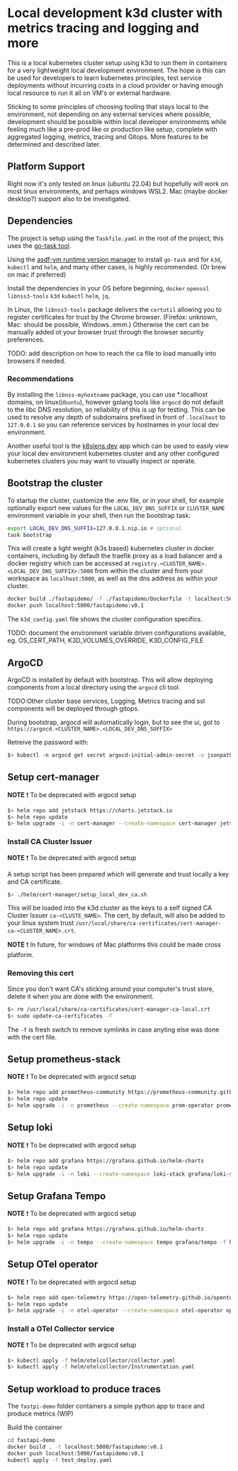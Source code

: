 # Local development k3d cluster with metrics tracing and logging and more

This is a local kubernetes cluster setup using k3d to run them in containers for a very lightweight local development environment. The hope is this can be used for developers to learn kubernetes principles, test service deployments without incurring costs in a cloud provider or having enough local resource to run it all on VM's or external hardware.

Sticking to some principles of choosing tooling that stays local to the environment, not depending on any external services where possible, development should be possible within local developer environments while feeling much like a pre-prod like or production like setup, complete with aggregated logging, metrics, tracing and Gitops. More features to be determined and described later.

## Platform Support

Right now it's only tested on linux (ubuntu 22.04) but hopefully will work on most linux environments, and perhaps windows WSL2. Mac (maybe docker desktop?) support also to be investigated.

## Dependencies

The project is setup using the `Taskfile.yaml` in the root of the project, this uses the [go-task tool](https://taskfile.dev/).

Using the [asdf-vm runtime version manager](https://asdf-vm.com/) to install `go-task` and for `k3d`, `kubectl` and `helm`, and many other cases, is highly recommended. (Or brew on mac if preferred)

Install the dependencies in your OS before beginning, `docker` `openssl` `libnss3-tools` `k3d` `kubectl` `helm`, `jq`.

In Linux, the `libnss3-tools` package delivers the `certutil` allowing you to register certificates for trust by the Chrome browser. (Firefox: unknown, Mac: should be possible, Windows..emm.) Otherwise the cert can be manually added ot your browser trust through the browser security preferences.

TODO: add description on how to reach the ca file to load manually into browsers if needed.

### Recommendations

By installing the `libnss-myhostname` package, you can use *.localhost domains, on linux(`Ubuntu`), however golang tools like `argocd` do not default to the libc DNS resolution, so reliability of this is up for testing. This can be used to resolve any depth of subdomains prefixed in front of `.localhost` to `127.0.0.1` so you can reference services by hostnames in your local dev environment.

Another useful tool is the [k8slens.dev](https://k8slens.dev/) app which can be used to easily view your local dev environment kubernetes cluster and any other configured kubernetes clusters you may want to visually inspect or operate.

## Bootstrap the cluster

To startup the cluster, customize the .env file, or in your shell, for example optionally export new values for the `LOCAL_DEV_DNS_SUFFIX` or `CLUSTER_NAME` environment variable in your shell, then run the bootstrap task:

```bash
export LOCAL_DEV_DNS_SUFFIX=127.0.0.1.nip.io # optional
task bootstrap
```

This will create a light weight (k3s based) kubernetes cluster in docker containers, including by default the traefik proxy as a load balancer and a docker registry which can be accessed at `registry.<CLUSTER_NAME>.<LOCAL_DEV_DNS_SUFFIX>:5000` from within the cluster and from your workspace as `localhost:5000`, as well as the dns address as within your cluster.

```bash
docker build ./fastapidemo/ -f ./fastapidemo/Dockerfile -t localhost:5000/fastapidemo:v0.1
docker push localhost:5000/fastapidemo:v0.1
```

The `k3d_config.yaml` file shows the cluster configuration specifics.

TODO: document the environment variable driven configurations available, eg. OS_CERT_PATH, K3D_VOLUMES_OVERRIDE, K3D_CONFIG_FILE

## ArgoCD

ArgoCD is installed by default with bootstrap. This will allow deploying components from a local directory using the `argocd` cli tool. 

TODO:Other cluster base services, Logging, Metrics tracing and ssl components will be deployed through gitops.

During bootstrap, argocd will automatically login, but to see the ui, got to `https://argocd.<CLUSTER_NAME>.<LOCAL_DEV_DNS_SUFFIX>`

Retreive the password with:

```bash
$> kubectl -n argocd get secret argocd-initial-admin-secret -o jsonpath="{.data.password}" | base64 -d
```

## Setup cert-manager

**NOTE**
:exclamation: To be deprecated with argocd setup

```bash
$> helm repo add jetstack https://charts.jetstack.io
$> helm repo update
$> helm upgrade -i -n cert-manager --create-namespace cert-manager jetstack/cert-manager -f helm/cert-manager/values.yaml
```

### Install CA Cluster Issuer

**NOTE**
:exclamation: To be deprecated with argocd setup

A setup script has been prepared which will generate and trust locally a key and CA certificate.

```bash
$> ./helm/cert-manager/setup_local_dev_ca.sh
```

This will be loaded into the k3d cluster as the keys to a self signed CA Cluster Issuer `ca-<CLUSTE_NAME>`. The cert, by default, will also be added to your linux system trust `/usr/local/share/ca-certificates/cert-manager-ca-<CLUSTER_NAME>.crt`.

**NOTE**
:exclamation: In future, for windows of Mac platforms this could be made cross platform.

### Removing this cert

Since you don't want CA's sticking around your computer's trust store, delete it when you are done with the environment.

```bash
$> rm /usr/local/share/ca-certificates/cert-manager-ca-local.crt
$> sudo update-ca-certificates -f 
```

The `-f` is fresh switch to remove symlinks in case anyting else was done with the cert file.

## Setup prometheus-stack

**NOTE**
:exclamation: To be deprecated with argocd setup

```bash
$> helm repo add prometheus-community https://prometheus-community.github.io/helm-charts
$> helm repo update
$> helm upgrade -i -n prometheus --create-namespace prom-operator prometheus-community/kube-prometheus-stack -f helm/prometheus/values.yaml
```

## Setup loki

**NOTE**
:exclamation: To be deprecated with argocd setup

```bash
$> helm repo add grafana https://grafana.github.io/helm-charts
$> helm repo update
$> helm upgrade -i -n loki --create-namespace loki-stack grafana/loki-stack -f helm/loki-stack/values.yaml
```

## Setup Grafana Tempo

**NOTE**
:exclamation: To be deprecated with argocd setup

```bash
$> helm repo add grafana https://grafana.github.io/helm-charts
$> helm repo update
$> helm upgrade -i -n tempo --create-namespace tempo grafana/tempo -f helm/tempo/values.yaml
```

## Setup OTel operator

**NOTE**
:exclamation: To be deprecated with argocd setup

```bash
$> helm repo add open-telemetry https://open-telemetry.github.io/opentelemetry-helm-charts
$> helm repo update
$> helm upgrade -i -n otel-operator --create-namespace otel-operator open-telemetry/opentelemetry-operator -f helm/otelcollector/values.yaml
```

### Install a OTel Collector service

**NOTE**
:exclamation: To be deprecated with argocd setup

```bash
$> kubectl apply -f helm/otelcollector/collector.yaml
$> kubectl apply -f helm/otelcollector/Instrumentation.yaml
```

## Setup workload to produce traces

The `fastpi-demo` folder containers a simple python app to trace and produce metrics (WIP)

Build the container

```bash
cd fastapi-demo
docker build . -t localhost:5000/fastapidemo:v0.1
docker push localhost:5000/fastapidemo:v0.1
kubectl apply -f test_deploy.yaml
```
